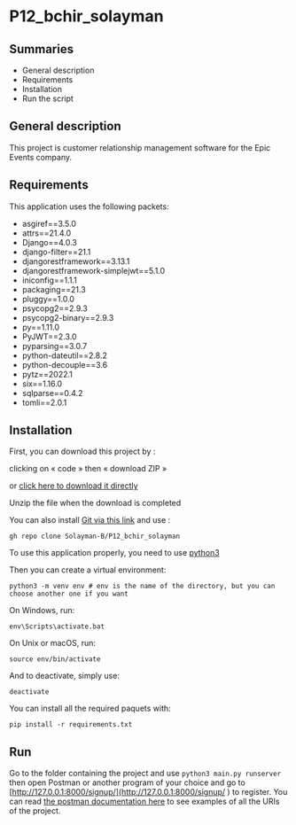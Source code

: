 # P12_bchir_solayman

Summaries
---------

* General description
* Requirements
* Installation
* Run the script

General description
-------------

This project is customer relationship management software for the Epic Events company.


Requirements
---------

This application uses the following packets:

* asgiref==3.5.0
* attrs==21.4.0
* Django==4.0.3
* django-filter==21.1
* djangorestframework==3.13.1
* djangorestframework-simplejwt==5.1.0
* iniconfig==1.1.1
* packaging==21.3
* pluggy==1.0.0
* psycopg2==2.9.3
* psycopg2-binary==2.9.3
* py==1.11.0
* PyJWT==2.3.0
* pyparsing==3.0.7
* python-dateutil==2.8.2
* python-decouple==3.6
* pytz==2022.1
* six==1.16.0
* sqlparse==0.4.2
* tomli==2.0.1


Installation
------------

First, you can download this project by :

clicking on « code » then « download ZIP »

or [click here to download it directly](https://github.com/Solayman-B/P12_bchir_solayman/archive/refs/heads/main.zip)

Unzip the file when the download is completed

You can also install [Git via this link](https://git-scm.com/downloads) and use :

    gh repo clone Solayman-B/P12_bchir_solayman


To use this application properly, you need to use [python3](https://www.python.org/downloads/)

Then you can create a virtual environment:

    python3 -m venv env # env is the name of the directory, but you can choose another one if you want

On Windows, run:

    env\Scripts\activate.bat

On Unix or macOS, run:

    source env/bin/activate

And to deactivate, simply use:

    deactivate

You can install all the required paquets with:

    pip install -r requirements.txt


Run
---

Go to the folder containing the project and use `python3 main.py runserver` then open Postman or another program of your choice and go to [http://127.0.0.1:8000/signup/](http://127.0.0.1:8000/signup/
) to register. You can read [the postman documentation here](https://documenter.getpostman.com/view/19329986/UVeJJPpX) to see examples of all the URIs of the project.


